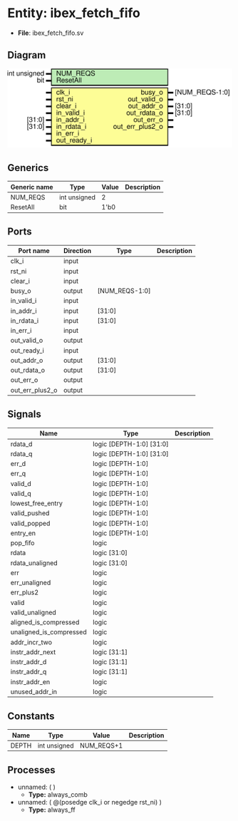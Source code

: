 # Entity: ibex_fetch_fifo

- **File**: ibex_fetch_fifo.sv

## Diagram

![Diagram](../svg/ibex_fetch_fifo.svg "Diagram")

## Generics

| Generic name | Type         | Value | Description |
| ------------ | ------------ | ----- | ----------- |
| NUM_REQS     | int unsigned | 2     |             |
| ResetAll     | bit          | 1'b0  |             |

## Ports

| Port name       | Direction | Type           | Description |
| --------------- | --------- | -------------- | ----------- |
| clk_i           | input     |                |             |
| rst_ni          | input     |                |             |
| clear_i         | input     |                |             |
| busy_o          | output    | [NUM_REQS-1:0] |             |
| in_valid_i      | input     |                |             |
| in_addr_i       | input     | [31:0]         |             |
| in_rdata_i      | input     | [31:0]         |             |
| in_err_i        | input     |                |             |
| out_valid_o     | output    |                |             |
| out_ready_i     | input     |                |             |
| out_addr_o      | output    | [31:0]         |             |
| out_rdata_o     | output    | [31:0]         |             |
| out_err_o       | output    |                |             |
| out_err_plus2_o | output    |                |             |

## Signals

| Name                    | Type                     | Description |
| ----------------------- | ------------------------ | ----------- |
| rdata_d                 | logic [DEPTH-1:0] [31:0] |             |
| rdata_q                 | logic [DEPTH-1:0] [31:0] |             |
| err_d                   | logic [DEPTH-1:0]        |             |
| err_q                   | logic [DEPTH-1:0]        |             |
| valid_d                 | logic [DEPTH-1:0]        |             |
| valid_q                 | logic [DEPTH-1:0]        |             |
| lowest_free_entry       | logic [DEPTH-1:0]        |             |
| valid_pushed            | logic [DEPTH-1:0]        |             |
| valid_popped            | logic [DEPTH-1:0]        |             |
| entry_en                | logic [DEPTH-1:0]        |             |
| pop_fifo                | logic                    |             |
| rdata                   | logic [31:0]             |             |
| rdata_unaligned         | logic [31:0]             |             |
| err                     | logic                    |             |
| err_unaligned           | logic                    |             |
| err_plus2               | logic                    |             |
| valid                   | logic                    |             |
| valid_unaligned         | logic                    |             |
| aligned_is_compressed   | logic                    |             |
| unaligned_is_compressed | logic                    |             |
| addr_incr_two           | logic                    |             |
| instr_addr_next         | logic [31:1]             |             |
| instr_addr_d            | logic [31:1]             |             |
| instr_addr_q            | logic [31:1]             |             |
| instr_addr_en           | logic                    |             |
| unused_addr_in          | logic                    |             |

## Constants

| Name  | Type         | Value      | Description |
| ----- | ------------ | ---------- | ----------- |
| DEPTH | int unsigned | NUM_REQS+1 |             |

## Processes

- unnamed: ( )
  - **Type:** always_comb
- unnamed: ( @(posedge clk_i or negedge rst_ni) )
  - **Type:** always_ff
